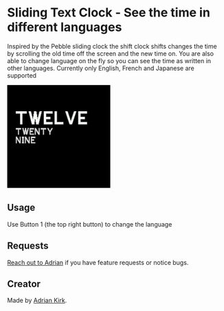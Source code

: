 # Sliding Text Clock - See the time in different languages

Inspired by the Pebble sliding clock the shift clock shifts changes the time by scrolling the old time off the screen and the new time on. You are also able to change language on the fly so you can see the time as written in other languages. Currently only English, French and Japanese are supported

![](app.png)

## Usage

Use Button 1 (the top right button) to change the language


## Requests

[Reach out to Adrian](https://www.github.com/awkirk71) if you have feature requests or notice bugs.

## Creator

Made by [Adrian Kirk](https://www.github.com/awkirk71).
